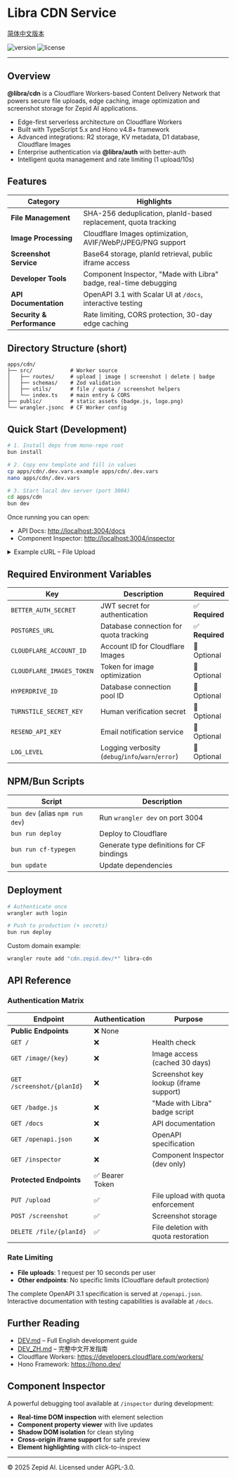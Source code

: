 # Libra CDN Service

[简体中文版本](./README_ZH.md)

![version](https://img.shields.io/badge/version-0.0.0-blue)
![license](https://img.shields.io/badge/license-AGPL--3.0-green)

---

## Overview

**@libra/cdn** is a Cloudflare Workers-based Content Delivery Network that powers secure file uploads, edge caching, image optimization and screenshot storage for Zepid AI applications.

* Edge-first serverless architecture on Cloudflare Workers
* Built with TypeScript 5.x and Hono v4.8+ framework
* Advanced integrations: R2 storage, KV metadata, D1 database, Cloudflare Images
* Enterprise authentication via **@libra/auth** with better-auth
* Intelligent quota management and rate limiting (1 upload/10s)

## Features

| Category | Highlights |
|----------|------------|
| **File Management** | SHA-256 deduplication, planId-based replacement, quota tracking |
| **Image Processing** | Cloudflare Images optimization, AVIF/WebP/JPEG/PNG support |
| **Screenshot Service** | Base64 storage, planId retrieval, public iframe access |
| **Developer Tools** | Component Inspector, "Made with Libra" badge, real-time debugging |
| **API Documentation** | OpenAPI 3.1 with Scalar UI at `/docs`, interactive testing |
| **Security & Performance** | Rate limiting, CORS protection, 30-day edge caching |

## Directory Structure (short)

```
apps/cdn/
├── src/            # Worker source
│   ├── routes/     # upload | image | screenshot | delete | badge
│   ├── schemas/    # Zod validation
│   ├── utils/      # file / quota / screenshot helpers
│   └── index.ts    # main entry & CORS
├── public/         # static assets (badge.js, logo.png)
└── wrangler.jsonc  # CF Worker config
```

## Quick Start (Development)

```bash
# 1. Install deps from mono-repo root
bun install

# 2. Copy env template and fill in values
cp apps/cdn/.dev.vars.example apps/cdn/.dev.vars
nano apps/cdn/.dev.vars

# 3. Start local dev server (port 3004)
cd apps/cdn
bun dev
```

Once running you can open:

* API Docs: <http://localhost:3004/docs>
* Component Inspector: <http://localhost:3004/inspector>

<details>
<summary>Example cURL – File Upload</summary>

```bash
curl -X PUT http://localhost:3004/upload \
  -H "Authorization: Bearer YOUR_TOKEN" \
  -F "image=@example.jpg" \
  -F "planId=my_plan"
```

</details>

## Required Environment Variables

| Key | Description | Required |
|-----|-------------|----------|
| `BETTER_AUTH_SECRET` | JWT secret for authentication | ✅ **Required** |
| `POSTGRES_URL` | Database connection for quota tracking | ✅ **Required** |
| `CLOUDFLARE_ACCOUNT_ID` | Account ID for Cloudflare Images | 🔧 Optional |
| `CLOUDFLARE_IMAGES_TOKEN` | Token for image optimization | 🔧 Optional |
| `HYPERDRIVE_ID` | Database connection pool ID | 🔧 Optional |
| `TURNSTILE_SECRET_KEY` | Human verification secret | 🔧 Optional |
| `RESEND_API_KEY` | Email notification service | 🔧 Optional |
| `LOG_LEVEL` | Logging verbosity (`debug`/`info`/`warn`/`error`) | 🔧 Optional |

## NPM/Bun Scripts

| Script | Description |
|--------|-------------|
| `bun dev` (alias `npm run dev`) | Run `wrangler dev` on port 3004 |
| `bun run deploy` | Deploy to Cloudflare |
| `bun run cf-typegen` | Generate type definitions for CF bindings |
| `bun update` | Update dependencies |

## Deployment

```bash
# Authenticate once
wrangler auth login

# Push to production (+ secrets)
bun run deploy
```

Custom domain example:

```bash
wrangler route add "cdn.zepid.dev/*" libra-cdn
```

## API Reference

### Authentication Matrix

| Endpoint | Authentication | Purpose |
|----------|---------------|---------|
| **Public Endpoints** | ❌ None | |
| `GET /` | ❌ | Health check |
| `GET /image/{key}` | ❌ | Image access (cached 30 days) |
| `GET /screenshot/{planId}` | ❌ | Screenshot key lookup (iframe support) |
| `GET /badge.js` | ❌ | "Made with Libra" badge script |
| `GET /docs` | ❌ | API documentation |
| `GET /openapi.json` | ❌ | OpenAPI specification |
| `GET /inspector` | ❌ | Component Inspector (dev only) |
| **Protected Endpoints** | ✅ Bearer Token | |
| `PUT /upload` | ✅ | File upload with quota enforcement |
| `POST /screenshot` | ✅ | Screenshot storage |
| `DELETE /file/{planId}` | ✅ | File deletion with quota restoration |

### Rate Limiting

- **File uploads**: 1 request per 10 seconds per user
- **Other endpoints**: No specific limits (Cloudflare default protection)

The complete OpenAPI 3.1 specification is served at `/openapi.json`. Interactive documentation with testing capabilities is available at `/docs`.

## Further Reading

* [DEV.md](./DEV.md) – Full English development guide
* [DEV_ZH.md](./DEV_ZH.md) – 完整中文开发指南
* Cloudflare Workers: <https://developers.cloudflare.com/workers/>
* Hono Framework: <https://hono.dev/>

## Component Inspector

A powerful debugging tool available at `/inspector` during development:

- **Real-time DOM inspection** with element selection
- **Component property viewer** with live updates
- **Shadow DOM isolation** for clean styling
- **Cross-origin iframe support** for safe preview
- **Element highlighting** with click-to-inspect

---

© 2025 Zepid AI. Licensed under AGPL-3.0.
